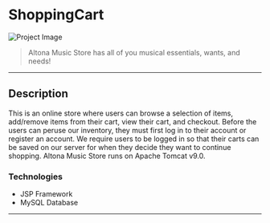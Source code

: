 # ShoppingCart

![Project Image](project-image-url)

> Altona Music Store has all of you musical essentials, wants, and needs!

---

## Description

This is an online store where users can browse a selection of items, add/remove items from their cart, view their cart, and checkout.
Before the users can peruse our inventory, they must first log in to their account or register an account.  We require users to be logged in 
so that their carts can be saved on our server for when they decide they want to continue shopping.  Altona Music Store runs on Apache Tomcat v9.0.

### Technologies
- JSP Framework
- MySQL Database 

---


